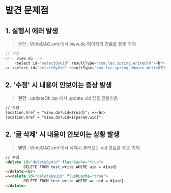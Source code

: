 # 발견 문제점
## 1. 실행시 에러 발생

> 원인 : WriteDAO.xml 에서 view.do 페이지의 경로를 잘못 기재
```java
// 수정 
<!-- view.do -->
	<select id="selectByUid" resultType="com.lec.spring.WriteDTO"><br>
=> <select id="selectByUid" resultType="com.lec.spring.domain.WriteDTO">
```

## 2. '수정' 시 내용이 안보이는 증상 발생

> **원인** : updateOk.jsp 에서 update uid 값을 안불러옴 

``` html
// 수정 
location.href = "view.do?uid=${uid}"; =><br>
location.href = "view.do?uid=${param.uid}"; 
``` 

## 2. '글 삭제' 시 내용이 안보이는 상황 발생 

> **원인** : WriteDAO.xml 에서 삭제시 불러오는 uid 경로를 잘못 기재

``` html
// 수정 
<delete id="deleteByUid" flushCache="true">
		DELETE FROM test_write WHERE uid = #{uid}
</delete><br>
=><delete id="deleteByUid" flushCache="true">
		DELETE FROM test_write WHERE wr_uid = #{uid}
</delete>
``` 




